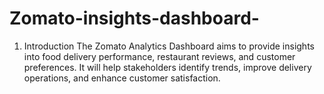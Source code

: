 # Zomato-insights-dashboard-
1. Introduction The Zomato Analytics Dashboard aims to provide insights into food delivery performance, restaurant reviews, and customer preferences. It will help stakeholders identify trends, improve delivery operations, and enhance customer satisfaction.
